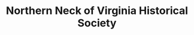 ---
layout: repo
title: "Northern Neck of Virginia Historical Society"
id: 16670
permalink: repos/16670/
---
